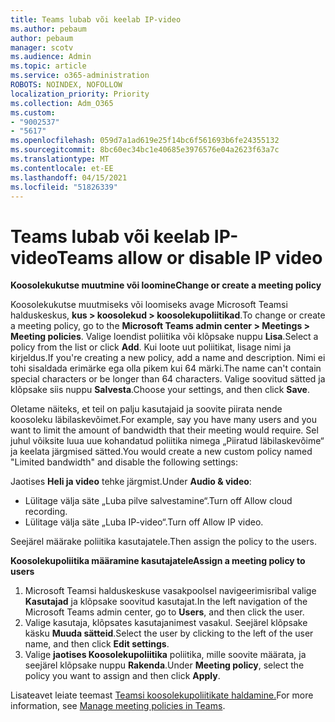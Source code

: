 ```yaml
---
title: Teams lubab või keelab IP-video
ms.author: pebaum
author: pebaum
manager: scotv
ms.audience: Admin
ms.topic: article
ms.service: o365-administration
ROBOTS: NOINDEX, NOFOLLOW
localization_priority: Priority
ms.collection: Adm_O365
ms.custom:
- "9002537"
- "5617"
ms.openlocfilehash: 059d7a1ad619e25f14bc6f561693b6fe24355132
ms.sourcegitcommit: 8bc60ec34bc1e40685e3976576e04a2623f63a7c
ms.translationtype: MT
ms.contentlocale: et-EE
ms.lasthandoff: 04/15/2021
ms.locfileid: "51826339"
---
```

# <a name="teams-allow-or-disable-ip-video"></a><span data-ttu-id="d9170-102">Teams lubab või keelab IP-video</span><span class="sxs-lookup"><span data-stu-id="d9170-102">Teams allow or disable IP video</span></span>

<span data-ttu-id="d9170-103">**Koosolekukutse muutmine või loomine**</span><span class="sxs-lookup"><span data-stu-id="d9170-103">**Change or create a meeting policy**</span></span>

<span data-ttu-id="d9170-104">Koosolekukutse muutmiseks või loomiseks avage Microsoft Teamsi halduskeskus, **kus > koosolekud > koosolekupoliitikad**.</span><span class="sxs-lookup"><span data-stu-id="d9170-104">To change or create a meeting policy, go to the **Microsoft Teams admin center > Meetings > Meeting policies**.</span></span> <span data-ttu-id="d9170-105">Valige loendist poliitika või klõpsake nuppu **Lisa**.</span><span class="sxs-lookup"><span data-stu-id="d9170-105">Select a policy from the list or click **Add**.</span></span> <span data-ttu-id="d9170-106">Kui loote uut poliitikat, lisage nimi ja kirjeldus.</span><span class="sxs-lookup"><span data-stu-id="d9170-106">If you're creating a new policy, add a name and description.</span></span> <span data-ttu-id="d9170-107">Nimi ei tohi sisaldada erimärke ega olla pikem kui 64 märki.</span><span class="sxs-lookup"><span data-stu-id="d9170-107">The name can't contain special characters or be longer than 64 characters.</span></span> <span data-ttu-id="d9170-108">Valige soovitud sätted ja klõpsake siis nuppu **Salvesta**.</span><span class="sxs-lookup"><span data-stu-id="d9170-108">Choose your settings, and then click **Save**.</span></span>

<span data-ttu-id="d9170-109">Oletame näiteks, et teil on palju kasutajaid ja soovite piirata nende koosoleku läbilaskevõimet.</span><span class="sxs-lookup"><span data-stu-id="d9170-109">For example, say you have many users and you want to limit the amount of bandwidth that their meeting would require.</span></span> <span data-ttu-id="d9170-110">Sel juhul võiksite luua uue kohandatud poliitika nimega „Piiratud läbilaskevõime“ ja keelata järgmised sätted.</span><span class="sxs-lookup"><span data-stu-id="d9170-110">You would create a new custom policy named "Limited bandwidth" and disable the following settings:</span></span>

<span data-ttu-id="d9170-111">Jaotises **Heli ja video** tehke järgmist.</span><span class="sxs-lookup"><span data-stu-id="d9170-111">Under **Audio & video**:</span></span>

- <span data-ttu-id="d9170-112">Lülitage välja säte „Luba pilve salvestamine“.</span><span class="sxs-lookup"><span data-stu-id="d9170-112">Turn off Allow cloud recording.</span></span>
- <span data-ttu-id="d9170-113">Lülitage välja säte „Luba IP-video“.</span><span class="sxs-lookup"><span data-stu-id="d9170-113">Turn off Allow IP video.</span></span>

<span data-ttu-id="d9170-114">Seejärel määrake poliitika kasutajatele.</span><span class="sxs-lookup"><span data-stu-id="d9170-114">Then assign the policy to the users.</span></span>

<span data-ttu-id="d9170-115">**Koosolekupoliitika määramine kasutajatele**</span><span class="sxs-lookup"><span data-stu-id="d9170-115">**Assign a meeting policy to users**</span></span>

1. <span data-ttu-id="d9170-116">Microsoft Teamsi halduskeskuse vasakpoolsel navigeerimisribal valige **Kasutajad** ja klõpsake soovitud kasutajat.</span><span class="sxs-lookup"><span data-stu-id="d9170-116">In the left navigation of the Microsoft Teams admin center, go to **Users**, and then click the user.</span></span>
2. <span data-ttu-id="d9170-117">Valige kasutaja, klõpsates kasutajanimest vasakul. Seejärel klõpsake käsku **Muuda sätteid**.</span><span class="sxs-lookup"><span data-stu-id="d9170-117">Select the user by clicking to the left of the user name, and then click **Edit settings**.</span></span>
3. <span data-ttu-id="d9170-118">Valige **jaotises Koosolekupoliitika** poliitika, mille soovite määrata, ja seejärel klõpsake nuppu **Rakenda**.</span><span class="sxs-lookup"><span data-stu-id="d9170-118">Under **Meeting policy**, select the policy you want to assign and then click **Apply**.</span></span>

<span data-ttu-id="d9170-119">Lisateavet leiate teemast [Teamsi koosolekupoliitikate haldamine.](https://docs.microsoft.com/microsoftteams/meeting-policies-in-teams)</span><span class="sxs-lookup"><span data-stu-id="d9170-119">For more information, see [Manage meeting policies in Teams](https://docs.microsoft.com/microsoftteams/meeting-policies-in-teams).</span></span>
